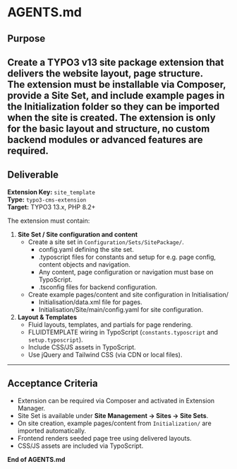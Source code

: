 # AGENTS.md

## Purpose
Create a TYPO3 v13 **site package extension** that delivers the website layout, page structure.  
The extension must be installable via Composer, provide a Site Set, and include example pages in the **Initialization** folder so they can be imported when the site is created.
The extension is only for the basic layout and structure, no custom backend modules or advanced features are required.
---

## Deliverable
**Extension Key:** `site_template`  
**Type:** `typo3-cms-extension`  
**Target:** TYPO3 13.x, PHP 8.2+

The extension must contain:

1. **Site Set / Site configuration and content**
    - Create a site set in `Configuration/Sets/SitePackage/`.
        - config.yaml defining the site set.
        - .typoscript files for constants and setup for e.g. page config, content objects and navigation.
        - Any content, page configuration or navigation must base on TypoScript.
        - .tsconfig files for backend configuration.
    - Create example pages/content and site configuration in Initialisation/
      - Initialisation/data.xml file for pages.
      - Initialisation/Site/main/config.yaml for site configuration.
2. **Layout & Templates**
    - Fluid layouts, templates, and partials for page rendering.
    - FLUIDTEMPLATE wiring in TypoScript (`constants.typoscript` and `setup.typoscript`).
    - Include CSS/JS assets in TypoScript.
    - Use jQuery and Tailwind CSS (via CDN or local files).

---


## Acceptance Criteria
- Extension can be required via Composer and activated in Extension Manager.
- Site Set is available under **Site Management → Sites → Site Sets**.
- On site creation, example pages/content from `Initialization/` are imported automatically.
- Frontend renders seeded page tree using delivered layouts.
- CSS/JS assets are included via TypoScript.

**End of AGENTS.md**
